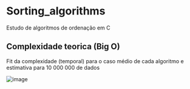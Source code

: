 # Sorting_algorithms
Estudo de algoritmos de ordenação em C


## Complexidade teorica (Big O)

Fit da complexidade (temporal) para o caso médio de cada algoritmo e estimativa para 10 000 000 de dados

![image](https://user-images.githubusercontent.com/78453361/154170896-37748bab-d0db-411b-89bc-e66f27995a71.png)
